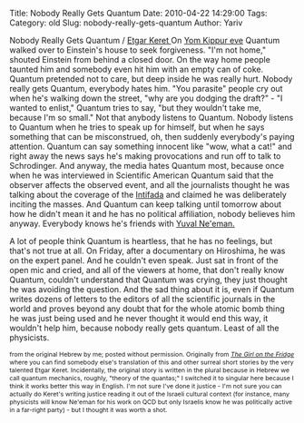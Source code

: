 Title: Nobody Really Gets Quantum
Date: 2010-04-22 14:29:00
Tags: 
Category: old
Slug: nobody-really-gets-quantum
Author: Yariv

Nobody Really Gets Quantum / <a href="http://www.etgarkeret.com/">Etgar Keret
</a>
On <a href="http://en.wikipedia.org/wiki/Yom_Kippur#Eve">Yom Kippur eve</a> Quantum walked over to  Einstein's house to seek forgiveness. "I'm not home," shouted Einstein  from behind a closed door. On the way home people taunted him and  somebody even hit him with an empty can of coke. Quantum pretended not  to care, but deep inside he was really hurt. Nobody really gets Quantum,  everybody hates him. "You parasite" people cry out when he's walking  down the street, "why are you dodging the draft?" - "I wanted to  enlist," Quantum tries to say, "but they wouldn't take me, because I'm  so small." Not that anybody listens to Quantum. Nobody listens to  Quantum when he tries to speak up for himself, but when he says  something that can be misconstrued, oh, then suddenly everybody's paying  attention. Quantum can say something innocent like "wow, what a cat!"  and right away the news says he's making provocations and run off to  talk to Schrodinger. And anyway, the media hates Quantum most,  because once when he was interviewed in Scientific American Quantum said  that the observer affects the observed event, and all the journalists  thought he was talking about the coverage of the <a href="http://en.wikipedia.org/wiki/First_Intifada">Intifada</a> and claimed he  was deliberately inciting the masses. And Quantum can keep  talking until tomorrow about how he didn't mean it and he has no  political affiliation, nobody believes him anyway. Everybody knows he's  friends with <a href="http://en.wikipedia.org/wiki/Yuval_Neeman#Political_career">Yuval Ne'eman.</a>

<a name='more'></a>
A lot of people think Quantum is  heartless, that he has no feelings, but that's not true at all. On  Friday, after a documentary on Hiroshima, he was on the expert panel.  And he couldn't even speak. Just sat in front of the open mic and cried,  and all of the viewers at home, that don't really know Quantum,  couldn't understand that Quantum was crying, they just thought he was  avoiding the question. And the sad thing about it is, even if Quantum  writes dozens of letters to the editors of all the scientific journals  in the world and proves beyond any doubt that for the whole atomic bomb  thing he was just being used and he never thought it would end this way,  it wouldn't help him, because nobody really gets quantum. Least of all  the physicists.

<span style="font-size: 78%;">from the original Hebrew by me; posted without permission. Originally from <a href="http://www.amazon.com/Girl-Fridge-Stories-Etgar-Keret/dp/0374531056/ref=sr_1_1?ie=UTF8&amp;s=books&amp;qid=1271963967&amp;sr=8-1"><span style="font-style: italic;">The Girl on the Fridge</span> </a>where you can find somebody else's translation of this and other surreal short stories by the very talented Etgar Keret. Incidentally, the original story is written in the plural because in Hebrew we call quantum mechanics, roughly, "theory of the quantas;" I switched it to singular here because I think it works better this way in English. I'm not sure I've done it justice - I'm not sure you can actually do Keret's writing justice reading it out of the Israeli cultural context (for instance, many physicists will know Ne'eman for his work on QCD but only Israelis know he was politically active in a far-right party)  - but I thought it was worth a shot.</span>
